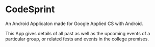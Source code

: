 # CodeSprint
An Android Applicaton made for Google Applied CS with Android.

This App gives details of all past as well as the upcoming events of a particular group, or related fests and events in the college premises. 


